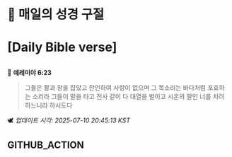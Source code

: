 # 🙏 매일의 성경 구절
# [Daily Bible verse]
##
<!-- START_BIBLE_VERSE -->
📖 **예레미야 6:23**
> 그들은 활과 창을 잡았고 잔인하여 사랑이 없으며 그 목소리는 바다처럼 포효하는 소리라 그들이 말을 타고 전사 같이 다 대열을 벌이고 시온의 딸인 너를 치려 하느니라 하시도다

🕊️ _업데이트 시각: 2025-07-10 20:45:13 KST_
  <!-- END_BIBLE_VERSE -->
## GITHUB_ACTION
